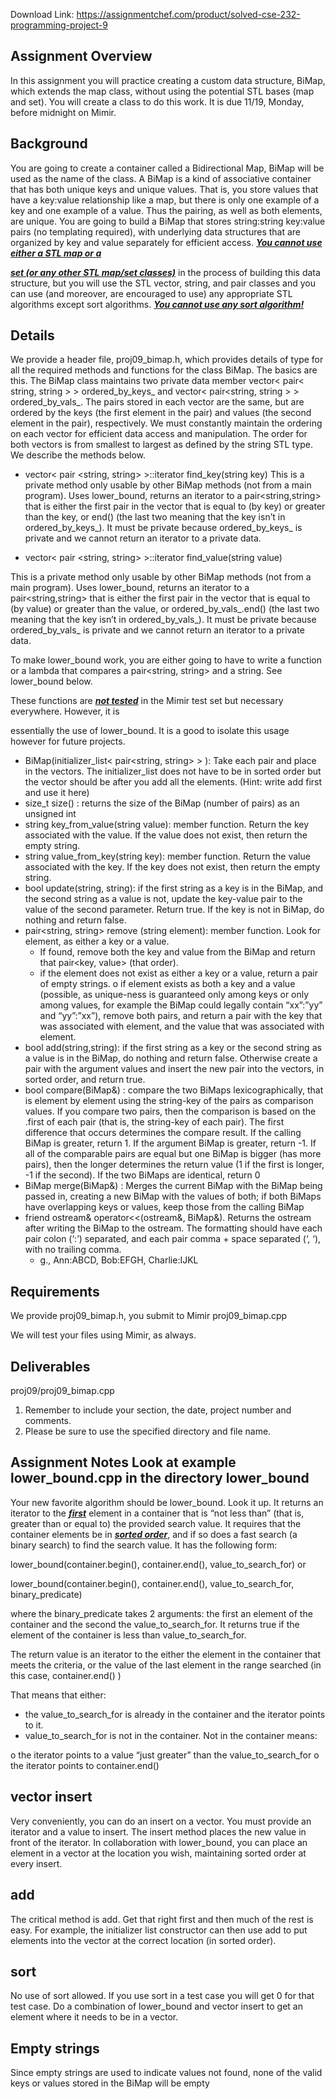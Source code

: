 Download Link: https://assignmentchef.com/product/solved-cse-232-programming-project-9
<br>
<h2>Assignment Overview</h2>

In this assignment you will practice creating a custom data structure, BiMap, which extends the map class, without using the potential STL bases (map and set).  You will create a class to do this work. It is due 11/19, Monday, before midnight on Mimir.




<h2>Background</h2>

You are going to create a container called a Bidirectional Map, BiMap will be used as the name of the class. A BiMap is a kind of associative container that has both unique keys and unique values. That is, you store values that have a key:value relationship like a map, but there is only one example of a key and one example of a value. Thus the pairing, as well as both elements, are unique. You are going to build a BiMap that stores string:string key:value pairs (no templating required), with underlying data structures that are organized by key and value separately for efficient access. <strong><em><u>You cannot use either a STL map or a</u> </em></strong>

<strong><em><u>set (or any other STL map/set classes)</u></em></strong> in the process of building this data structure, but you will use the STL vector, string, and pair classes and you can use (and moreover, are encouraged to use) any appropriate STL algorithms except sort algorithms. <strong><em><u>You cannot use any sort algorithm!</u></em></strong>

<strong> </strong>

<h2>Details</h2>

We provide a header file, proj09_bimap.h, which provides details of type for all the required methods and functions for the class BiMap. The basics are this. The BiMap class maintains two private data member vector&lt; pair&lt; string, string &gt; &gt; ordered_by_keys_ and vector&lt; pair&lt;string, string &gt; &gt; ordered_by_vals_. The pairs stored in each vector are the same, but are ordered by the keys (the first element in the pair) and values (the second element in the pair), respectively.  We must constantly maintain the ordering on each vector for efficient data access and manipulation.  The order for both vectors is from smallest to largest as defined by the string STL type. We describe the methods below.




<ul>

 <li>vector&lt; pair &lt;string, string&gt; &gt;::iterator find_key(string key) This is a private method only usable by other BiMap methods (not from a main program). Uses lower_bound, returns an iterator to a pair&lt;string,string&gt; that is either the first pair in the vector that is equal to (by key) or greater than the key, or end() (the last two meaning that the key isn’t in ordered_by_keys_). It must be private because ordered_by_keys_ is private and we cannot return an iterator to a private data.</li>

</ul>




<ul>

 <li>vector&lt; pair &lt;string, string&gt; &gt;::iterator find_value(string value)</li>

</ul>

This is a private method only usable by other BiMap methods (not from a main program). Uses lower_bound, returns an iterator to a pair&lt;string,string&gt; that is either the first pair in the vector that is equal to (by value) or greater than the value, or ordered_by_vals_.end() (the last two meaning that the key isn’t in ordered_by_vals_). It must be private because ordered_by_vals_ is private and we cannot return an iterator to a private data.




To make lower_bound work, you are either going to have to write a function or a lambda that compares a pair&lt;string, string&gt; and a string. See lower_bound below.




These functions are <strong><em><u>not tested</u></em></strong> in the Mimir test set but necessary everywhere. However, it is

essentially the use of lower_bound. It is a good to isolate this usage however for future projects.

<ul>

 <li>BiMap(initializer_list&lt; pair&lt;string, string&gt; &gt; ): Take each pair and place in the vectors. The initializer_list does not have to be in sorted order but the vector should be after you add all the elements. (Hint: write add first and use it here)</li>

 <li>size_t size() : returns the size of the BiMap (number of pairs) as an unsigned int</li>

 <li>string key_from_value(string value): member function. Return the key associated with the value. If the value does not exist, then return the empty string.</li>

 <li>string value_from_key(string key): member function. Return the value associated with the key. If the key does not exist, then return the empty string.</li>

 <li>bool update(string, string): if the first string as a key is in the BiMap, and the second string as a value is not, update the key-value pair to the value of the second parameter. Return true. If the key is not in BiMap, do nothing and return false.</li>

 <li>pair&lt;string, string&gt; remove (string element): member function. Look for element, as either a key or a value.

  <ul>

   <li>If found, remove both the key and value from the BiMap and return that pair&lt;key, value&gt; (that order).</li>

   <li>if the element does not exist as either a key or a value, return a pair of empty strings. o if element exists as both a key and a value (possible, as unique-ness is guaranteed only among keys or only among values, for example the BiMap could legally contain “xx”:”yy” and “yy”:”xx”), remove both pairs, and return a pair with the key that was associated with element, and the value that was associated with element.</li>

  </ul></li>

 <li>bool add(string,string): if the first string as a key or the second string as a value is in the BiMap, do nothing and return false. Otherwise create a pair with the argument values and insert the new pair into the vectors, in sorted order, and return true.</li>

 <li>bool compare(BiMap&amp;) : compare the two BiMaps lexicographically, that is element by element using the string-key of the pairs as comparison values. If you compare two pairs, then the comparison is based on the .first of each pair (that is, the string-key of each pair). The first difference that occurs determines the compare result. If the calling BiMap is greater, return 1. If the argument BiMap is greater, return -1. If all of the comparable pairs are equal but one BiMap is bigger (has more pairs), then the longer determines the return value (1 if the first is longer, -1 if the second). If the two BiMaps are identical, return 0</li>

 <li>BiMap merge(BiMap&amp;) : Merges the current BiMap with the BiMap being passed in, creating a new BiMap with the values of both; if both BiMaps have overlapping keys or values, keep those from the calling BiMap</li>

 <li>friend ostream&amp; operator&lt;&lt;(ostream&amp;, BiMap&amp;). Returns the ostream after writing the BiMap to the ostream. The formatting should have each pair colon (‘:’) separated, and each pair comma + space separated (‘, ‘), with no trailing comma.

  <ul>

   <li>g., Ann:ABCD, Bob:EFGH, Charlie:IJKL</li>

  </ul></li>

</ul>




<h2>Requirements</h2>

We provide proj09_bimap.h, you submit to Mimir proj09_bimap.cpp




We will test your files using Mimir, as always.

<strong> </strong>

<h2>Deliverables</h2>

proj09/proj09_bimap.cpp

<ol>

 <li>Remember to include your section, the date, project number and comments.</li>

 <li>Please be sure to use the specified directory and file name.</li>

</ol>

<strong> </strong>

<h2>Assignment Notes Look at example lower_bound.cpp in the directory lower_bound</h2>

<strong> </strong>

<strong> </strong>

Your new favorite algorithm should be lower_bound. Look it up. It returns an iterator to the <strong><em><u>first</u></em></strong> element in a container that is “not less than” (that is, greater than or equal to) the provided search value. It requires that the container elements be in <strong><em><u>sorted order</u></em></strong>, and if so does a fast search (a binary search) to find the search value. It has the following form:




lower_bound(container.begin(), container.end(), value_to_search_for) or

lower_bound(container.begin(), container.end(), value_to_search_for, binary_predicate)




where the binary_predicate takes 2 arguments: the first an element of the container and the second the value_to_search_for. It returns true if the element of the container is less than value_to_search_for.




The return value is an iterator to the either the element in the container that meets the criteria, or the value of the last element in the range searched (in this case, container.end() )




That means that either:

<ul>

 <li>the value_to_search_for is already in the container and the iterator points to it.</li>

 <li>value_to_search_for is not in the container. Not in the container means:</li>

</ul>

o the iterator points to a value “just greater” than the value_to_search_for o the iterator points to container.end()




<h2>vector insert</h2>

Very conveniently, you can do an insert on a vector. You must provide an iterator and a value to insert. The insert method places the new value in front of the iterator. In collaboration with lower_bound, you can place an element in a vector at the location you wish, maintaining sorted order at every insert.

<strong> </strong>

<h2>add</h2>

The critical method is add. Get that right first and then much of the rest is easy. For example, the initializer list constructor can then use add to put elements into the vector at the correct location (in sorted order).




<h2>sort</h2>

No use of sort allowed. If you use sort in a test case you will get 0 for that test case. Do a combination of lower_bound and vector insert to get an element where it needs to be in a vector.




<h2>Empty strings</h2>

Since empty strings are used to indicate values not found, none of the valid keys or values stored in the BiMap will be empty